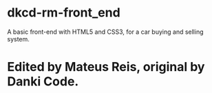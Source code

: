 # dkcd-rm-front_end
A basic front-end with HTML5 and CSS3, for a car buying and selling system.

# Edited by Mateus Reis, original by Danki Code.
